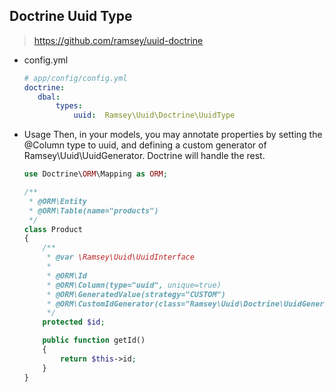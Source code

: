 ## Doctrine Uuid Type
> https://github.com/ramsey/uuid-doctrine

- config.yml
    ``` yaml
    # app/config/config.yml
    doctrine:
       dbal:
           types:
               uuid:  Ramsey\Uuid\Doctrine\UuidType
    ```
- Usage
Then, in your models, you may annotate properties by setting the @Column type to uuid, and defining a custom generator of Ramsey\Uuid\UuidGenerator. Doctrine will handle the rest.
    ``` php
    use Doctrine\ORM\Mapping as ORM;

    /**
     * @ORM\Entity
     * @ORM\Table(name="products")
     */
    class Product
    {
        /**
         * @var \Ramsey\Uuid\UuidInterface
         *
         * @ORM\Id
         * @ORM\Column(type="uuid", unique=true)
         * @ORM\GeneratedValue(strategy="CUSTOM")
         * @ORM\CustomIdGenerator(class="Ramsey\Uuid\Doctrine\UuidGenerator")
         */
        protected $id;

        public function getId()
        {
            return $this->id;
        }
    }
    ```